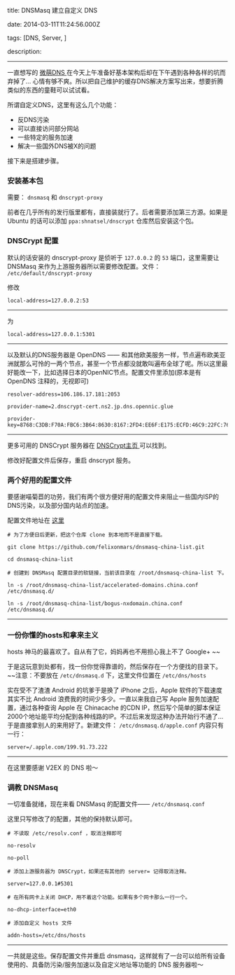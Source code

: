 title: DNSMasq 建立自定义 DNS

date: 2014-03-11T11:24:56.000Z

tags: [DNS, Server, ]

description: 

---
一直想写的 [ 微萌DNS ](https://github.com/phoenixlzx/micromoedns) 在今天上午准备好基本架构后却在下午遇到各种各样的坑而弃掉了… 心情有够不爽。所以把自己维护的缓存DNS解决方案写出来，想要折腾类似的东西的童鞋可以试试看。 

所谓自定义DNS，这里有这么几个功能： 

  * 反DNS污染 
  * 可以直接访问部分网站 
  * 一些特定的服务加速 
  * 解决一些国外DNS被X的问题 

接下来是搭建步骤。 

###  安装基本包 

需要： ` dnsmasq ` 和 ` dnscrypt-proxy `

前者在几乎所有的发行版里都有，直接装就行了。后者需要添加第三方源。如果是 Ubuntu 的话可以添加 ` ppa:shnatsel/dnscrypt ` 仓库然后安装这个包。 

###  DNSCrypt 配置 

默认的话安装的 dnscrypt-proxy 是侦听于 ` 127.0.0.2 ` 的 ` 53 ` 端口，这里需要让 DNSMasq 来作为上游服务器所以需要修改配置。文件： ` /etc/default/dnscrypt-proxy `

修改 
    
    
    local-address=127.0.0.2:53  
  
---  
  
为 
    
    
    local-address=127.0.0.1:5301  
  
---  
  
以及默认的DNS服务器是 OpenDNS —— 和其他欧美服务一样，节点遍布欧美亚洲就那么可怜的一两个节点，甚至一个节点都没就敢叫遍布全球了呢。所以这里最好能改一下，比如选择日本的OpenNIC节点。配置文件里添加(原本是有 OpenDNS 注释的，无视即可) 
    
    
    resolver-address=106.186.17.181:2053
    
    provider-name=2.dnscrypt-cert.ns2.jp.dns.opennic.glue
    
    provider-key=8768:C3DB:F70A:FBC6:3B64:8630:8167:2FD4:EE6F:E175:ECFD:46C9:22FC:7674:A1AC:2E2A  
  
---  
  
更多可用的 DNSCrypt 服务器在 [ DNSCrypt主页 ](http://dnscrypt.org/) 可以找到。 

修改好配置文件后保存，重启 dnscrypt 服务。 

###  两个好用的配置文件 

要感谢喵菊苣的功劳，我们有两个很方便好用的配置文件来阻止一些国内ISP的DNS污染，以及部分国内站点的加速。 

配置文件地址在 [ 这里 ](https://github.com/felixonmars/dnsmasq-china-list)
    
    
    # 为了方便日后更新，把这个仓库 clone 到本地而不是直接下载。
    
    git clone https://github.com/felixonmars/dnsmasq-china-list.git
    
    cd dnsmasq-china-list
    
    # 创建到 DNSMasq 配置目录的软链接，当前该目录在 /root/dnsmasq-china-list 下。
    
    ln -s /root/dnsmasq-china-list/accelerated-domains.china.conf /etc/dnsmasq.d/
    
    ln -s /root/dnsmasq-china-list/bogus-nxdomain.china.conf /etc/dnsmasq.d/  
  
---  
  
###  一份你懂的hosts和拿来主义 

hosts 神马的最喜欢了。自从有了它，妈妈再也不用担心我上不了 Google+ ~~ 

于是这玩意到处都有，找一份你觉得靠谱的，然后保存在一个方便找的目录下。~~注意：不要放在 ` /etc/dnsmasq.d ` 下，这里文件位置在 ` /etc/dns/hosts `

实在受不了渣渣 Android 的坑爹于是换了 iPhone 之后，Apple 软件的下载速度其实不比 Android 浪费我的时间少多少。一直以来我自己写 Apple 服务加速配置，通过各种查询 Apple 在 Chinacache 的CDN IP，然后写个简单的脚本保证2000个地址能平均分配到各种线路的IP。不过后来发现这种办法开始行不通了… 于是直接拿别人的来用好了。新建文件： ` /etc/dnsmasq.d/apple.conf ` 内容只有一行： 
    
    
    server=/.apple.com/199.91.73.222  
  
---  
  
在这里要感谢 V2EX 的 DNS 啦～ 

###  调教 DNSMasq 

一切准备就绪，现在来看 DNSMasq 的配置文件—— ` /etc/dnsmasq.conf `

这里只写修改了的配置，其他的保持默认即可。 
    
    
    # 不读取 /etc/resolv.conf ，取消注释即可
    
    no-resolv
    
    no-poll
    
    # 添加上游服务器为 DNSCrypt，如果还有其他的 server= 记得取消注释。
    
    server=127.0.0.1#5301
    
    # 在所有网卡上关闭 DHCP，用不着这个功能。如果有多个网卡那么一行一个。
    
    no-dhcp-interface=eth0
    
    # 添加自定义 hosts 文件
    
    addn-hosts=/etc/dns/hosts  
  
---  
  
一共就是这些。保存配置文件并重启 dnsmasq，这样就有了一台可以给所有设备使用的、具备防污染/服务加速以及自定义地址等功能的 DNS 服务器啦～ 
